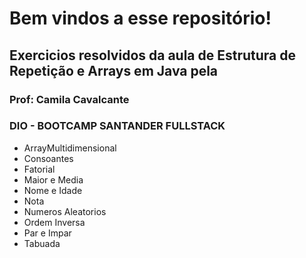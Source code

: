 # Bem vindos a esse repositório!

## Exercicios resolvidos da aula de Estrutura de Repetição e Arrays em Java pela 
### Prof: Camila Cavalcante

### DIO - BOOTCAMP SANTANDER FULLSTACK

- ArrayMultidimensional
- Consoantes
- Fatorial
- Maior e Media
- Nome e Idade
- Nota
- Numeros Aleatorios
- Ordem Inversa
- Par e Impar
- Tabuada
